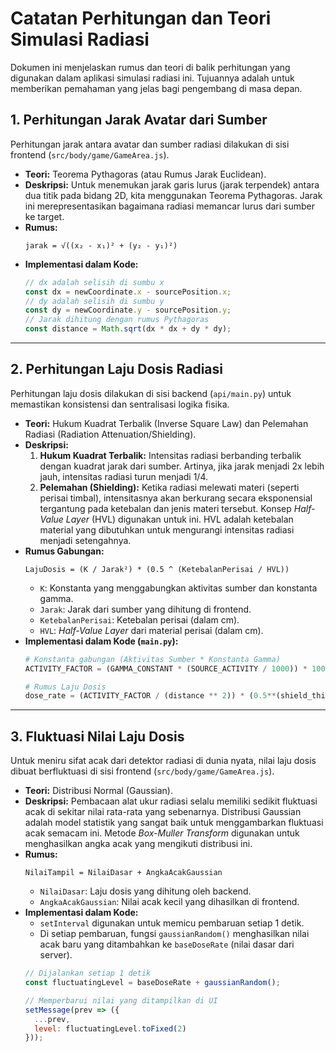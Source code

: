 # Catatan Perhitungan dan Teori Simulasi Radiasi

Dokumen ini menjelaskan rumus dan teori di balik perhitungan yang digunakan dalam aplikasi simulasi radiasi ini. Tujuannya adalah untuk memberikan pemahaman yang jelas bagi pengembang di masa depan.

## 1. Perhitungan Jarak Avatar dari Sumber

Perhitungan jarak antara avatar dan sumber radiasi dilakukan di sisi frontend (`src/body/game/GameArea.js`).

- **Teori:** Teorema Pythagoras (atau Rumus Jarak Euclidean).
- **Deskripsi:** Untuk menemukan jarak garis lurus (jarak terpendek) antara dua titik pada bidang 2D, kita menggunakan Teorema Pythagoras. Jarak ini merepresentasikan bagaimana radiasi memancar lurus dari sumber ke target.
- **Rumus:**
  ```
  jarak = √((x₂ - x₁)² + (y₂ - y₁)²)
  ```
- **Implementasi dalam Kode:**
  ```javascript
  // dx adalah selisih di sumbu x
  const dx = newCoordinate.x - sourcePosition.x;
  // dy adalah selisih di sumbu y
  const dy = newCoordinate.y - sourcePosition.y;
  // Jarak dihitung dengan rumus Pythagoras
  const distance = Math.sqrt(dx * dx + dy * dy);
  ```

---

## 2. Perhitungan Laju Dosis Radiasi

Perhitungan laju dosis dilakukan di sisi backend (`api/main.py`) untuk memastikan konsistensi dan sentralisasi logika fisika.

- **Teori:** Hukum Kuadrat Terbalik (Inverse Square Law) dan Pelemahan Radiasi (Radiation Attenuation/Shielding).
- **Deskripsi:**
  1.  **Hukum Kuadrat Terbalik:** Intensitas radiasi berbanding terbalik dengan kuadrat jarak dari sumber. Artinya, jika jarak menjadi 2x lebih jauh, intensitas radiasi turun menjadi 1/4.
  2.  **Pelemahan (Shielding):** Ketika radiasi melewati materi (seperti perisai timbal), intensitasnya akan berkurang secara eksponensial tergantung pada ketebalan dan jenis materi tersebut. Konsep *Half-Value Layer* (HVL) digunakan untuk ini. HVL adalah ketebalan material yang dibutuhkan untuk mengurangi intensitas radiasi menjadi setengahnya.
- **Rumus Gabungan:**
  ```
  LajuDosis = (K / Jarak²) * (0.5 ^ (KetebalanPerisai / HVL))
  ```
  - `K`: Konstanta yang menggabungkan aktivitas sumber dan konstanta gamma.
  - `Jarak`: Jarak dari sumber yang dihitung di frontend.
  - `KetebalanPerisai`: Ketebalan perisai (dalam cm).
  - `HVL`: *Half-Value Layer* dari material perisai (dalam cm).
- **Implementasi dalam Kode (`main.py`):**
  ```python
  # Konstanta gabungan (Aktivitas Sumber * Konstanta Gamma)
  ACTIVITY_FACTOR = (GAMMA_CONSTANT * (SOURCE_ACTIVITY / 1000)) * 1000000

  # Rumus Laju Dosis
  dose_rate = (ACTIVITY_FACTOR / (distance ** 2)) * (0.5**(shield_thickness / HVL_PB))
  ```

---

## 3. Fluktuasi Nilai Laju Dosis

Untuk meniru sifat acak dari detektor radiasi di dunia nyata, nilai laju dosis dibuat berfluktuasi di sisi frontend (`src/body/game/GameArea.js`).

- **Teori:** Distribusi Normal (Gaussian).
- **Deskripsi:** Pembacaan alat ukur radiasi selalu memiliki sedikit fluktuasi acak di sekitar nilai rata-rata yang sebenarnya. Distribusi Gaussian adalah model statistik yang sangat baik untuk menggambarkan fluktuasi acak semacam ini. Metode *Box-Muller Transform* digunakan untuk menghasilkan angka acak yang mengikuti distribusi ini.
- **Rumus:**
  ```
  NilaiTampil = NilaiDasar + AngkaAcakGaussian
  ```
  - `NilaiDasar`: Laju dosis yang dihitung oleh backend.
  - `AngkaAcakGaussian`: Nilai acak kecil yang dihasilkan di frontend.
- **Implementasi dalam Kode:**
  - `setInterval` digunakan untuk memicu pembaruan setiap 1 detik.
  - Di setiap pembaruan, fungsi `gaussianRandom()` menghasilkan nilai acak baru yang ditambahkan ke `baseDoseRate` (nilai dasar dari server).
  ```javascript
  // Dijalankan setiap 1 detik
  const fluctuatingLevel = baseDoseRate + gaussianRandom();

  // Memperbarui nilai yang ditampilkan di UI
  setMessage(prev => ({
    ...prev,
    level: fluctuatingLevel.toFixed(2)
  }));
  ```
